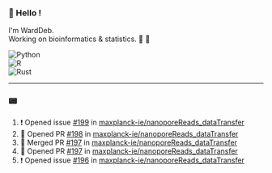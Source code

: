 ### :robot: Hello !

I'm WardDeb.  
Working on bioinformatics & statistics. 🧬 🧪  

![Python](https://img.shields.io/badge/python-3670A0?style=for-the-badge&logo=python&logoColor=ffdd54)  
![R](https://img.shields.io/badge/r-%23276DC3.svg?style=for-the-badge&logo=r&logoColor=white)  
![Rust](https://img.shields.io/badge/rust-%23000000.svg?style=for-the-badge&logo=rust&logoColor=white)  

---

### :pager:

<!--START_SECTION:activity-->
1. ❗ Opened issue [#199](https://github.com/maxplanck-ie/nanoporeReads_dataTransfer/issues/199) in [maxplanck-ie/nanoporeReads_dataTransfer](https://github.com/maxplanck-ie/nanoporeReads_dataTransfer)
2. 💪 Opened PR [#198](https://github.com/maxplanck-ie/nanoporeReads_dataTransfer/pull/198) in [maxplanck-ie/nanoporeReads_dataTransfer](https://github.com/maxplanck-ie/nanoporeReads_dataTransfer)
3. 🎉 Merged PR [#197](https://github.com/maxplanck-ie/nanoporeReads_dataTransfer/pull/197) in [maxplanck-ie/nanoporeReads_dataTransfer](https://github.com/maxplanck-ie/nanoporeReads_dataTransfer)
4. 💪 Opened PR [#197](https://github.com/maxplanck-ie/nanoporeReads_dataTransfer/pull/197) in [maxplanck-ie/nanoporeReads_dataTransfer](https://github.com/maxplanck-ie/nanoporeReads_dataTransfer)
5. ❗ Opened issue [#196](https://github.com/maxplanck-ie/nanoporeReads_dataTransfer/issues/196) in [maxplanck-ie/nanoporeReads_dataTransfer](https://github.com/maxplanck-ie/nanoporeReads_dataTransfer)
<!--END_SECTION:activity-->

